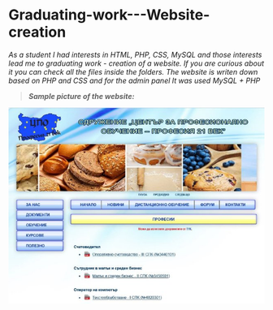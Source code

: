 # Graduating-work---Website-creation

*As a student I had interests in HTML, PHP, CSS, MySQL and those interests lead me to graduating work - creation of a website. If you are curious about it you can check all the files inside the folders. The website is writen down based on PHP and CSS and for the admin panel It was used MySQL + PHP*

> ***Sample picture of the website:***

![](CPO.jpeg)
